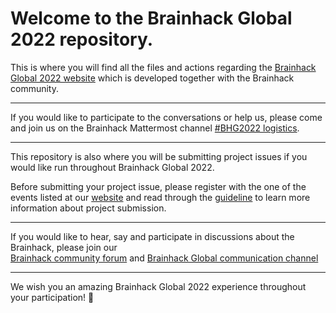 # Welcome to the Brainhack Global 2022 repository.

This is where you will find all the files and actions regarding the
[Brainhack Global 2022 website](https://brainhack.org/global2022/) which is
developed together with the Brainhack community.

---

If you would like to participate to the conversations or help us, please come
and join us on the Brainhack Mattermost channel
[#BHG2022 logistics](https://mattermost.brainhack.org/brainhack/channels/brainhack_global-logistics).

---

This repository is also where you will be submitting project issues if you would
like run throughout Brainhack Global 2022.

Before submitting your project issue, please register with the one of the events
listed at our [website](https://brainhack.org/global2022/events/) and read
through the [guideline](https://brainhack.org/global2022/projects/) to learn
more information about project submission.

---

If you would like to hear, say and participate in discussions about the
Brainhack, please join our  
[Brainhack community forum](https://mattermost.brainhack.org/brainhack/) and
[Brainhack Global communication channel](https://mattermost.brainhack.org/brainhack/channels/brainhack-global)

---

We wish you an amazing Brainhack Global 2022 experience throughout your
participation! :tada:
